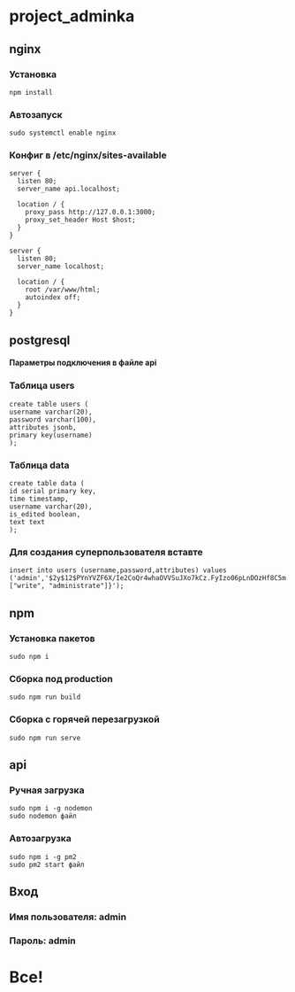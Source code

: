 # project_adminka

## nginx

### Установка

```
npm install
```

### Автозапуск

```
sudo systemctl enable nginx
```

### Конфиг в /etc/nginx/sites-available

```
server {
  listen 80;
  server_name api.localhost;

  location / {
    proxy_pass http://127.0.0.1:3000;
    proxy_set_header Host $host;
  }
}

server {
  listen 80;
  server_name localhost;

  location / {
    root /var/www/html;
    autoindex off;
  }
}
```

## postgresql

#### Параметры подключения в файле api

### Таблица users
```
create table users (
username varchar(20),
password varchar(100),
attributes jsonb,
primary key(username)
);
```
### Таблица data
```
create table data (
id serial primary key,
time timestamp,
username varchar(20),
is_edited boolean,
text text
);
```
### Для создания суперпользователя вставте
```
insert into users (username,password,attributes) values ('admin','$2y$12$PYnYVZF6X/Ie2CoQr4whaOVVSuJXo7kCz.FyIzo06pLnDOzHf8C5m','{"permissions": ["write", "administrate"]}'); 
```
## npm

### Установка пакетов
```
sudo npm i
```
### Сборка под production
```
sudo npm run build
```
### Сборка с горячей перезагрузкой
```
sudo npm run serve
```

## api

### Ручная загрузка
```
sudo npm i -g nodemon
sudo nodemon файл
```
### Автозагрузка
```
sudo npm i -g pm2
sudo pm2 start файл
```
## Вход

### Имя пользователя: admin
### Пароль: admin

# Все!
